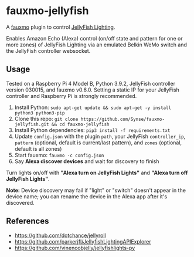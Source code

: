 # fauxmo-jellyfish
A [fauxmo](https://github.com/n8henrie/fauxmo) plugin to control [JellyFish Lighting](https://www.jellyfishlighting.com/).

Enables Amazon Echo (Alexa) control (on/off state and pattern for one or more zones) of JellyFish Lighting via an emulated Belkin WeMo switch and the JellyFish controller websocket.

## Usage

Tested on a Raspberry Pi 4 Model B, Python 3.9.2, JellyFish controller version 030015, and fauxmo v0.6.0. Setting a static IP for your JellyFish controller and Raspberry Pi is strongly recommended.

1. Install Python: `sudo apt-get update && sudo apt-get -y install python3 python3-pip`
2. Clone this repo: `git clone https://github.com/Synse/fauxmo-jellyfish.git && cd fauxmo-jellyfish`
3. Install Python dependencies: `pip3 install -f requirements.txt`
4. Update `config.json` with the plugin `path`, your JellyFish `controller_ip`, `pattern` (optional, default is current/last pattern), and `zones` (optional, default is all zones)
5. Start fauxmo: `fauxmo -c config.json`
6. Say **Alexa discover devices** and wait for discovery to finish

Turn lights on/off with **"Alexa turn on JellyFish Lights"** and **"Alexa turn off JellyFish Lights"**.

**Note:** Device discovery may fail if "light" or "switch" doesn't appear in the device name; you can rename the device in the Alexa app after it's discovered.

## References
- https://github.com/dotchance/jellyroll
- https://github.com/parkerjfl/JellyfishLightingAPIExplorer
- https://github.com/vinenoobjelly/jellyfishlights-py
